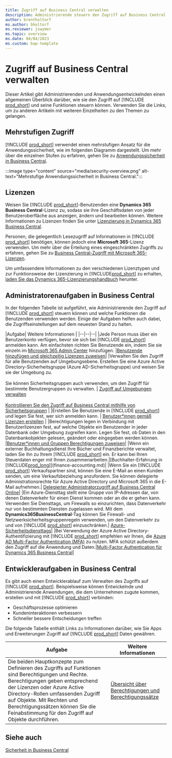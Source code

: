 ```yaml
---
title: Zugriff auf Business Central verwalten
description: Administrierende steuern den Zugriff auf Business Central und seine Funktionen mit einem mehrstufigen Ansatz.
author: brentholtorf
ms.author: bholtorf
ms.reviewer: jswymer
ms.topic: overview
ms.date: 04/04/2023
ms.custom: bap-template
---
```


# <a name="manage-access-to-business-central"></a>Zugriff auf Business Central verwalten

Dieser Artikel gibt Administrierenden und Anwendungsentwickelnden einen allgemeinen Überblick darüber, wie sie den Zugriff auf [!INCLUDE [prod_short](includes/prod_short.md)] und seine Funktionen steuern können. Verwenden Sie die Links, um zu anderen Artikeln mit weiteren Einzelheiten zu den Themen zu gelangen.

## <a name="layered-access"></a>Mehrstufigen Zugriff

[!INCLUDE [prod_short](includes/prod_short.md)] verwendet einen mehrstufigen Ansatz für die Anwendungssicherheit, wie im folgenden Diagramm dargestellt. Um mehr über die einzelnen Stufen zu erfahren, gehen Sie zu [Anwendungssicherheit in Business Central](/dynamics365/business-central/dev-itpro/security/security-application).

:::image type="content" source="media/security-overview.png" alt-text="Mehrstufige Anwendungssicherheit in Business Central.":::

## <a name="licenses"></a>Lizenzen

Weisen Sie [!INCLUDE [prod_short](includes/prod_short.md)]-Benutzenden eine **Dynamics 365 Business Central**-Lizenz zu, sodass sie ihre Geschäftsdaten von jeder Benutzeroberfläche aus anzeigen, ändern und bearbeiten können. Weitere Informationen zu Lizenzen finden Sie unter [Lizenzierung in Dynamics 365 Business Central](/dynamics365/business-central/dev-itpro/deployment/licensing).

Personen, die gelegentlich Lesezugriff auf Informationen in [!INCLUDE [prod_short](includes/prod_short.md)] benötigen, können jedoch eine **Microsoft 365**-Lizenz verwenden. Um mehr über die Erteilung eines eingeschränkten Zugriffs zu erfahren, gehen Sie zu [Business Central-Zugriff mit Microsoft 365-Lizenzen](admin-access-with-m365-license.md).

Um umfassendere Informationen zu den verschiedenen Lizenztypen und zur Funktionsweise der Lizenzierung in [!INCLUDE[prod_short](includes/prod_short.md)] zu erhalten, [laden Sie das Dynamics 365-Lizenzierungshandbuch](https://go.microsoft.com/fwlink/?LinkId=866544) herunter.

## <a name="business-central-administrator-tasks"></a>Administratorenaufgaben in Business Central

In der folgenden Tabelle ist aufgeführt, wie Administrierende den Zugriff auf [!INCLUDE [prod_short](includes/prod_short.md)] steuern können und welche Funktionen die Benutzenden verwenden werden. Einige der Aufgaben helfen auch dabei, die Zugriffseinstellungen auf dem neuesten Stand zu halten.

|Aufgabe| Weitere Informationen |
|--|--|--|
|Jede Person muss über ein Benutzerkonto verfügen, bevor sie sich bei [!INCLUDE [prod_short](includes/prod_short.md)] anmelden kann. Am einfachsten richten Sie Benutzende ein, indem Sie sie einzeln im [Microsoft 365 Admin Center](https://go.microsoft.com/fwlink/p/?linkid=2024339) hinzufügen. |[Benutzende hinzufügen und gleichzeitig Lizenzen zuweisen](/microsoft-365/admin/add-users/add-users)|
|Verwalten Sie den Zugriff für alle Benutzenden auf Umgebungsebene. Erstellen Sie eine Azure Active Directory-Sicherheitsgruppe (Azure AD-Sicherheitsgruppe) und weisen Sie sie der Umgebung zu.<br><br> Sie können Sicherheitsgruppen auch verwenden, um den Zugriff für bestimmte Benutzergruppen zu verwalten. | [Zugriff auf Umgebungen verwalten](/dynamics365/business-central/dev-itpro/administration/tenant-admin-center-manage-access)<br><br>[Kontrollieren Sie den Zugriff auf Business Central mithilfe von Sicherheitsgruppen](ui-security-groups.md) |
|Erstellen Sie Benutzende in [!INCLUDE [prod_short](includes/prod_short.md)] und legen Sie fest, wer sich anmelden kann. | [Benutzer*innen gemäß Lizenzen erstellen](ui-how-users-permissions.md) |
|Berechtigungen legen in Verbindung mit Benutzerlizenzen fest, auf welche Objekte ein Benutzender in jeder Datenbank oder Umgebung zugreifen kann. Legen Sie fest, ob Daten in den Datenbankobjekten gelesen, geändert oder eingegeben werden können. |[Benutzer*innen und Gruppen Berechtigungen zuweisen](ui-define-granular-permissions.md)|
|Wenn ein externer Buchhaltungsdienst Ihre Bücher und Finanzberichte verwaltet, laden Sie ihn zu Ihrem [!INCLUDE [prod_short](includes/prod_short.md)] ein. Er kann bei Ihren Steuerdaten enger mit Ihnen zusammenarbeiten.|[Buchhalter-Erfahrung in [!INCLUDE[prod_long](includes/prod_long.md)]](finance-accounting.md)|
|Wenn Sie ein [!INCLUDE [prod_short](includes/prod_short.md)] Verkaufspartner sind, können Sie eine E-Mail an einen Kunden senden, um eine Verkaufsbeziehung anzufordern. Sie können delegierte Administrationsrechte für Azure Active Directory und Microsoft 365 in die E-Mail aufnehmen.| [Delegierter Administratorzugriff auf Business Central Online](/dynamics365/business-central/dev-itpro/administration/delegated-admin)|
|Ein Azure-Diensttag stellt eine Gruppe von IP-Adressen dar, von denen Datenverkehr für einen Dienst kommen oder an die er gehen kann. Verwenden Sie Diensttags, um Firewalls so einzurichten, dass Datenverkehr nur von bestimmten Diensten zugelassen wird. Mit dem **Dynamics365BusinessCentral**-Tag können Sie Firewall- und Netzwerksicherheitsgruppenregeln verwenden, um den Datenverkehr zu und von [!INCLUDE [prod_short](includes/prod_short.md)] einzuschränken.| [Azure-Sicherheitsdiensttags](/dynamics365/business-central/dev-itpro/security/security-service-tags)|
|Bei Verwendung der Azure Active Directory-Authentifizierung mit [!INCLUDE [prod_short](includes/prod_short.md)] empfehlen wir Ihnen, die [Azure AD Multi-Factor Authentication (MFA)](/azure/active-directory/authentication/concept-mfa-howitworks) zu nutzen. MFA schützt außerdem den Zugriff auf die Anwendung und Daten.|[Multi-Factor Authentication für Dynamics 365 Business Central](/dynamics365/business-central/dev-itpro/security/multifactor-authentication)|

## <a name="business-central-developer-tasks"></a>Entwickleraufgaben in Business Central

Es gibt auch einen Entwicklerablauf zum Verwalten des Zugriffs auf [!INCLUDE [prod_short](includes/prod_short.md)]. Beispielsweise können Entwickelnde und Administrierende Anwendungen, die dem Unternehmen zugute kommen, erstellen und mit [!INCLUDE [prod_short](includes/prod_short.md)] verbinden:  

* Geschäftsprozesse optimieren
* Kundeninteraktionen verbessern
* Schneller bessere Entscheidungen treffen

Die folgende Tabelle enthält Links zu Informationen darüber, wie Sie Apps und Erweiterungen Zugriff auf [!INCLUDE [prod_short](includes/prod_short.md)] Daten gewähren.

| Aufgabe | Weitere Informationen |
|--|--|
|Die beiden Hauptkonzepte zum Definieren des Zugriffs auf Funktionen sind Berechtigungen und Rechte. Berechtigungen geben entsprechend der Lizenzen oder Azure Active Directory-Rollen umfassenden Zugriff auf Objekte. Mit Rechten und Berechtigungssätzen können Sie die Feinabstimmung für den Zugriff auf Objekte durchführen. |[Übersicht über Berechtigungen und Berechtigungssätze](/dynamics365/business-central/dev-itpro/developer/devenv-entitlements-and-permissionsets-overview)|

## <a name="see-also"></a>Siehe auch

[Sicherheit in Business Central](/dynamics365/business-central/dev-itpro/security/security-and-protection)
